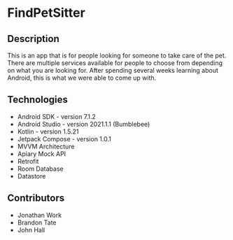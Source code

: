 # FindPetSitter

## Description
This is an app that is for people looking for someone to take care of the pet. There are multiple services available for people to choose from depending on what you are looking for. After spending several weeks learning about Android, this is what we were able to come up with.
## Technologies
* Android SDK - version 7.1.2
* Android Studio - version 2021.1.1 (Bumblebee)
* Kotlin - version 1.5.21
* Jetpack Compose - version 1.0.1
* MVVM Architecture
* Apiary Mock API
* Retrofit
* Room Database
* Datastore
## Contributors
* Jonathan Work
* Brandon Tate
* John Hall
